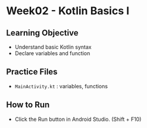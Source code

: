 # Week02 - Kotlin Basics I

## Learning Objective
- Understand basic Kotlin syntax
- Declare variables and function

## Practice Files
- `MainActivity.kt` : variables, functions

## How to Run
- Click the Run button in Android Studio. (Shift + F10)
